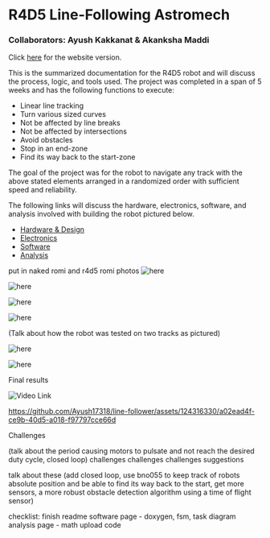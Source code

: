 # R4D5 Line-Following Astromech
### Collaborators: Ayush Kakkanat & Akanksha Maddi

Click [here](https://Ayush17318.github.io/line-follower/) for the website version.

This is the summarized documentation for the R4D5 robot and will discuss the process, logic, and tools used. The project was completed in a span of 5 weeks and has the following functions to execute:
- Linear line tracking
- Turn various sized curves
- Not be affected by line breaks
- Not be affected by intersections
- Avoid obstacles
- Stop in an end-zone
- Find its way back to the start-zone
  
The goal of the project was for the robot to navigate any track with the above stated elements arranged in a randomized order with sufficient speed and reliability.

The following links will discuss the hardware, electronics, software, and analysis involved with building the robot pictured below.
- [Hardware & Design](hardware-and-design.md)
- [Electronics](electronics.md)
- [Software](software.md)
- [Analysis](analysis.md)

put in naked romi and r4d5 romi photos
![here](./assets/images/naked_romi.png)

![here](./assets/images/r4d5_isometric.png)

![here](./assets/images/r4d5_front.png)

![here](./assets/images/romi_inside_shell.png)

(Talk about how the robot was tested on two tracks as pictured)

![here](./assets/images/track1.png)

![here](./assets/images/track2.jpg)

Final results

![Video Link](https://github.com/Ayush17318/line-follower/assets/124316330/a02ead4f-ce9b-40d5-a018-f97797cce66d)

https://github.com/Ayush17318/line-follower/assets/124316330/a02ead4f-ce9b-40d5-a018-f97797cce66d


Challenges

(talk about the period causing motors to pulsate and not reach the desired duty cycle, closed loop)
challenges challenges challenges
suggestions

talk about these
(add closed loop, use bno055 to keep track of robots absolute position and be able to find its way back to the start, get more sensors, a more robust obstacle detection algorithm using a time of flight sensor)



checklist:
finish readme
software page - doxygen, fsm, task diagram
analysis page - math
upload code
